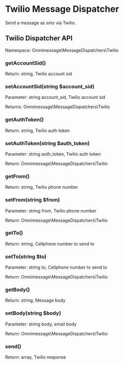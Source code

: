 # Twilio Message Dispatcher

Send a message as sms via Twilio.

## Twilio Dispatcher API

Namespace: Omnimessage\MessageDispatchers\Twilio

### getAccountSid()

Return: string, Twilio account sid

### setAccountSid(string $account_sid)

Parameter: string account_sid, Twilio account sid

Returns: Omnimessage\MessageDispatchers\Twilio

### getAuthToken()

Return: string, Twilio auth token

### setAuthToken(string $auth_token)

Parameter: string auth_token, Twilio auth token

Return: Omnimessage\MessageDispatchers\Twilio

### getFrom()

Return: string, Twilio phone number

### setFrom(string $from)

Parameter: string from, Twilio phone number

Return: Omnimessage\MessageDispatchers\Twilio

### getTo()

Return: string, Cellphone number to send to

### setTo(string $to)

Parameter: string to, Cellphone number to send to

Return: Omnimessage\MessageDispatchers\Twilio

### getBody()

Return: string, Message body

### setBody(string $body)

Parameter: string body, email body

Return: Omnimessage\MessageDispatchers\Twilio

### send()

Return: array, Twilio response

